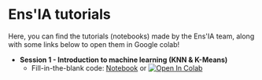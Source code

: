 # Ens'IA tutorials

Here, you can find the tutorials (notebooks) made by the Ens'IA team, along with some links below to open them in Google colab!

- **Session 1 - Introduction to machine learning (KNN & K-Means)**
  - Fill-in-the-blank code: [Notebook](https://github.com/YannSia/tutorials/blob/master/notebooks/session-1.ipynb) or [![Open In Colab](https://colab.research.google.com/assets/colab-badge.svg)](https://colab.research.google.com/github/yannsia/tutorials/blob/master/notebooks/session-1.ipynb)
